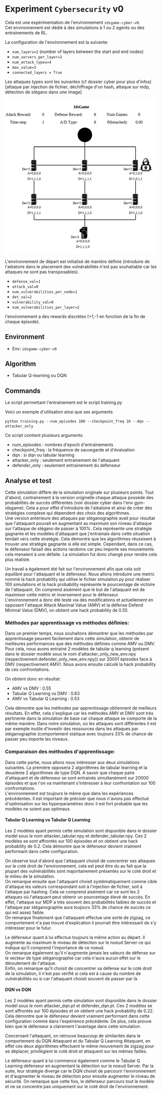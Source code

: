 # Experiment `Cybersecurity` v0

Cela est une expérimentation de l'environnement `idsgame-cyber-v0`.  
Cet environnement est dédié à des simulations à 1 ou 2 agents ou des entrainements de RL.

La configuration de l'environnement est la suivante:  

- `num_layers=2` (number of layers between the start and end nodes)
- `num_servers_per_layer=3`
- `num_attack_types=4`
- `max_value=3`  
- `connected_layers = True`

Les attaques types sont les suivantes (cf dossier cyber pour plus d'infos) [attaque par injection de fichier, déchiffrage d'un hash, attaque sur mdp, détection de stégano dans une image]

<p align="center">
<img src="docs/env.png" width="700">
</p>

L'environnement de départ est initialisé de manière définie (introduire de l'aléatoire dans le placement des vulnérabilités n'est pas souhaitable car les attaques ne sont pas transposables).  

- `defense_val=1`
- `attack_val=0`
- `num_vulnerabilities_per_node=1`  
- `det_val=2`
- `vulnerability_val=0`
- `num_vulnerabilities_per_layer=2` 

l'environnement a des rewards discrètes (+1,-1 en fonction de la fin de chaque épisode).

## Environment 

- Env: `idsgame-cyber-v0`

## Algorithm

- Tabular Q-learning ou DQN
 
## Commands

Le script permettant l'entrainement est le script training.py

Voici un exemple d'utilisation ainsi que ses arguments

```
python training.py --num_episodes 100 --checkpoint_freq 10 --dqn --attacker_only
```

Ce script contient plusieurs arguments:  

- num_episodes : nombres d'epoch d'entrainements
- checkpoint_freq :  la fréquence de sauvegarde et d'évaluation
- dqn : si dqn ou tabular learning
- attacker_only : seulement entrainement de l'attaquant
- defender_only : seulement entrainement du défenseur  

## Analyse et test  

Cette simulation diffère de la simulation originale sur plusieurs points. Tout d'abord, contrairement à la version originelle chaque attaque possède des probabilités de succès différentes (voir dossier cyber dans l'env gym-idsgame). Cela a pour effet d'introduire de l'aléatoire et ainsi de créer des stratégies complexe qui dépendent des choix des algorithmes.   
Une version antérieure des attaques par stéganographie avait pour résultat que l'attaquant pouvait en augmentant au maximum son niveau d'attaque sur l'attaque de stégano de passer à 100%. Cela représente une stratégie gagnante et les modèles d'attaquant que j'entrainais dans cette situation tendait vers cette stratégie. Cela démontre que les algorithmes réussisent à trouver une stratégie gagnante si elle est simple. Cependant, dans ce cas, le défenseur faisait des actions randoms car peu importe ses mouvements cela menaient à une défaite. La simulation fut donc changé pour rendre cela plus réaliste.  

Un travail a également été fait sur l'environnement afin que cela soit équilibré pour l'attaquant et le défenseur. Nous allons introduire une metric nommé la hack probability qui utilise le fichier simulation.py pour réaliser 100 simulations et la hack probability représente le pourcentage de victoire de l'attaquant. On comprend aisément que le but de l'attaquant est de maximiser cette métric et inversement pour le défenseur.  
L'environnement a donc été testé via des modifications et actuellement en opposant l'attaque Attack Maximal Value (AMV) et la défense Defend Minimal Value (DMV), on obtient une hack probability de 0.55.  

### Méthodes par apprentissage vs méthodes définies:  

Dans un premier temps, nous souhaitons démontrer que les méthodes par apprentissage peuvent facilement dans cette simulation, obtenir de meilleures performances que des méthodes définies comme AMV ou DMV. Pour cela, nous avons entrainé 2 modèles de tabular q learning (présent dans le dossier modèle sous le nom d'attacker_only_new_env.npy (respectivement defender_only_new_env.npy)) sur 20001 épisodes face à DMV (respectivement AMV). Nous avons ensuite calculé la hack probability de ces confrontations.  

On obtient donc en résultat:  
- AMV vs DMV : 0.55
- Tabular Q Learning vs DMV : 0.63
- AMV vs Tabular Q Learning : 0.53

Cela démontre que les méthodes par apprentissage obtiennent de meilleurs résultats. En effet, cela s'explique car les méthodes AMV et DMV sont très pertinente dans la simulation de base car chaque attaque se comporte de la même manière. Dans notre simulation, où les attaques sont différentes il est par exemple inutile d'investir des ressources dans les attaques par stéganographie (comportement statique avec toujours 33% de chance de passer peu importe les niveaux.  

### Comparaison des méthodes d'apprentissage:  

Dans cette partie, nous allons nous intéresser aux deux simulations suivantes. La première opposera 2 algorithmes de tabular learning et la deuxième 2 algorithmes de type DQN. A savoir que chaque paire d'attaquant et de défenseur se sont entrainés simultanément sur 20000 épisodes et que l'on va maintenant s'intéresser à leur confrontation sur 100 confrontations.  
L'environnement est toujours le même que dans les expériences précédentes. Il est important de préciser que nous n'avons pas effectué d'optimisation sur les hyperparamètres donc il est fort probable que les modèles ne soient pas optimaux.

#### Tabular Q Learning vs Tabular Q Learning  

Les 2 modèles ayant permis cette simulation sont disponible dans le dossier model sous le nom attacker_tabular.npy et defender_tabular.npy. Ces 2 modèles se sont affrontés sur 100 épisodes et on obtient une hack probability de 0.2. Cela démontre que le défenseur devient vraiment performant dans cette configuration.  

On observe tout d'abord que l'attaquant choisit de concentrer ses attaques sur le coté droit de l'environnement, cela est peut être du au fait que la plupart des vulnérabilités sont majoritairement présentes sur le coté droit et le milieu de la simulation.  
On remarque ensuite que l'attaquant choisit systématiquement comme cible d'attaque les valeurs correspondant soit à l'injection de fichier, soit à l'attaque par hashing. Cela se comprend aisément car ce sont les 2 attaques où l'attaquant peut obtenir un pourcentage élevé de succès. En effet, l'attaque sur MDP a très souvent des probabilités faibles de succès et l'attaque par stéganographie aura toujours 33% de chance de succès ce qui est assez faible.  
On remarque finalement que l'attaquant effectue une sorte de zigzag, ce comportement n'a pas trouvé d'explication il pourrait être intéressant de s'y intéresser pour le futur.  

Le défenseur quant à lui effectue toujours la même action au départ. Il augmente au maximum le niveau de détection sur le noeud Server ce qui indique qu'il comprend l'importance de ce noeud.  
On remarque également qu'il n'augmente jamais les valeurs de défense sur le vecteur de type stéganographie car cela n'aura aucun effet sur le déroulement de l'attaque.  
Enfin, on remarque qu'il choisit de concentrer sa défense sur le coté droit de la simulation, il n'est pas vérifié si cela est à cause du nombre de vulnérabilités ou si car l'attaquant choisit souvent de passer par là.  

#### DQN vs DQN  

Les 2 modèles ayant permis cette simulation sont disponible dans le dossier model sous le nom attacker_dqn.pt et defender_dqn.pt. Ces 2 modèles se sont affrontés sur 100 épisodes et on obtient une hack probability de 0.22. Cela démontre que le défenseur devient vraiment performant dans cette configuration comme dans l'expérience précédente. De plus, cela prouve bien que le défenseur a clairement l'avantage dans cette simulation.  

Concernant l'attaquant, on retrouve beaucoup de similarités dans le comportement du DQN Attaquant et du Tabular Q Learning Attaquant, en effet ces deux algorithmes effectuent le même mouvement de zigzag pour se déplacer, privilégient le coté droit et attaquent sur les mêmes failles.  

Le défenseur quant à lui commence également comme le Tabular Q Learning défenseur en augmentant la détection sur le noeud Server. Par la suite, leur stratégie diverge car le DQN choisit de parcourir l'environnement et d'augmenter le niveau de détection pour ensuite augmenter le niveau de sécurité. On remarque que cette fois, le défenseur parcours tout le modèle et ne se concentre pas uniquement sur le coté droit de l'environnement.
